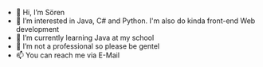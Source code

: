 - 👋 Hi, I’m Sören
- 👀 I’m interested in Java, C# and Python. I'm also do kinda front-end Web development
- 🌱 I’m currently learning Java at my school
- 💞️ I’m not a professional so please be gentel
- 📫 You can reach me via E-Mail

<!---
soeren-h/soeren-h is a ✨ special ✨ repository because its `README.md` (this file) appears on your GitHub profile.
You can click the Preview link to take a look at your changes.
--->
